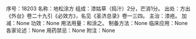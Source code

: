 序号：18203
名称：地松涂方
组成：漆姑草（捣汁）2分，芒消1分。
出处：方出《外台》卷二十九引《必效方》，名见《圣济总录》卷一三四。
主治：漆疮。
加减：None
功效：None
用法用量：和涂之。
制备方法：None
临床应用：None
各家论述：None
用药禁忌：None
附注：None
